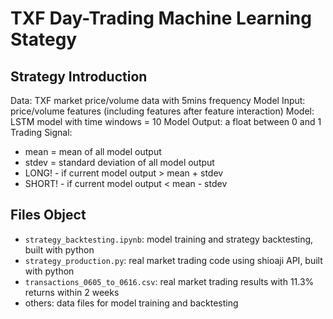 # TXF Day-Trading Machine Learning Stategy
## Strategy Introduction
Data: TXF market price/volume data with 5mins frequency
Model Input: price/volume features (including features after feature interaction)
Model: LSTM model with time windows = 10
Model Output: a float between 0 and 1
Trading Signal:
- mean = mean of all model output
- stdev = standard deviation of all model output
- LONG! - if current model output > mean + stdev 
- SHORT! - if current model output < mean - stdev
## Files Object
- `strategy_backtesting.ipynb`: model training and strategy backtesting, built with python
- `strategy_production.py`: real market trading code using shioaji API, built with python
- `transactions_0605_to_0616.csv`: real market trading results with 11.3% returns within 2 weeks
- others: data files for model training and backtesting